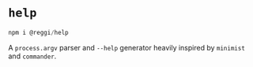 # `help`

```js
npm i @reggi/help
```

A `process.argv` parser and `--help` generator heavily inspired by `minimist` and `commander`.

